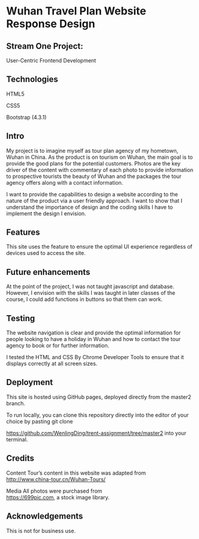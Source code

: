 
Wuhan Travel Plan Website Response Design
===
Stream One Project:
--
User-Centric Frontend Development

Technologies
---
HTML5

CSS5 

Bootstrap (4.3.1)

Intro
---
My project is to imagine myself as tour plan agency of my hometown, Wuhan in China. As the product is on tourism on Wuhan, the main goal is to provide the good plans for the potential customers. Photos are the key driver of the content with commentary of each photo to provide information to prospective tourists the beauty of Wuhan and the packages the tour agency offers along with a contact information.

I want to provide the capabilities to design a website according to the nature of the product via a user friendly approach. I want to show that I understand the importance of design and the coding skills I have to implement the design I envision.

Features
---
This site uses the feature to ensure the optimal UI experience regardless of devices used to access the site.

Future enhancements
---
At the point of the project, I was not taught javascript and database. However, I envision with the skills I was taught in later classes of the course, I could add functions in buttons so that them can work.

Testing
---
The website navigation is clear and provide the optimal information for people looking to have a holiday in Wuhan and how to contact the tour agency to book or for further information.

I tested the HTML and CSS By Chrome Developer Tools to ensure that it displays correctly at all screen sizes.

Deployment
---
This site is hosted using GitHub pages, deployed directly from the master2 branch.

To run locally, you can clone this repository directly into the editor of your choice by pasting git clone

https://github.com/WenlingDing/trent-assignment/tree/master2 into your terminal.

Credits
---
Content Tour’s content in this website was adapted from<br> http://www.china-tour.cn/Wuhan-Tours/

Media All photos were purchased from <br>https://699pic.com, a stock image library.

Acknowledgements
---
This is not for business use.


